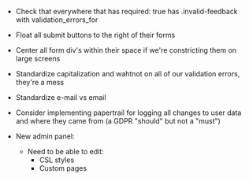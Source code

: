 *   Check that everywhere that has required: true has .invalid-feedback with validation_errors_for
*   Float all submit buttons to the right of their forms
*   Center all form div's within their space if we're constricting them on large screens
*   Standardize capitalization and wahtnot on all of our validation errors, they're a mess
*   Standardize e-mail vs email
*   Consider implementing papertrail for logging all changes to user data and where they came from (a GDPR "should" but not a "must")

*   New admin panel:
    -   Need to be able to edit:
        +   CSL styles
        +   Custom pages
